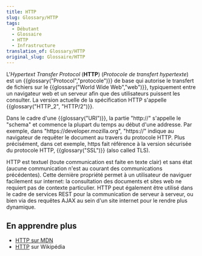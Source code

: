 ```yaml
---
title: HTTP
slug: Glossary/HTTP
tags:
  - Débutant
  - Glossaire
  - HTTP
  - Infrastructure
translation_of: Glossary/HTTP
original_slug: Glossaire/HTTP
---
```

L'*Hypertext Transfer Protocol* (**HTTP**) (_Protocole de transfert hypertexte_) est un {{glossary("Protocol","protocole")}} de base qui autorise le transfert de fichiers sur le {{glossary("World Wide Web","web")}}, typiquement entre un navigateur web et un serveur afin que des utilisateurs puissent les consulter. La version actuelle de la spécification HTTP s'appelle {{glossary("HTTP_2", "HTTP/2")}}.

Dans le cadre d'une {{glossary("URI")}}, la partie "http\://" s'appelle le "schema" et commence la plupart du temps au début d'une addresse. Par exemple, dans "https\://developer.mozilla.org", "https\://" indique au navigateur de requêter le document au travers du protocole HTTP. Plus précisément, dans cet exemple, https fait référence à la version sécurisée du protocole HTTP, {{glossary("SSL")}} (also called TLS).

HTTP est textuel (toute communication est faite en texte clair) et sans état (aucune communication n'est au courant des communications précédentes). Cette dernière propriété permet à un utilisateur de naviguer facilement sur internet: la consultation des documents et sites web ne requiert pas de contexte particulier. HTTP peut également être utilisé dans le cadre de services REST pour la communication de serveur à serveur, ou bien via des requêtes AJAX au sein d'un site internet pour le rendre plus dynamique.

## En apprendre plus

- [HTTP sur MDN](/fr/docs/HTTP)
- [HTTP](https://fr.wikipedia.org/wiki/Hypertext_Transfer_Protocol) sur Wikipédia

